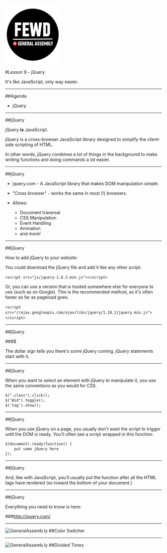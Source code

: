 ![GeneralAssemb.ly](../../img/icons/FEWD_Logo.png)

#Lesson 9 - jQuery 

It's like JavaScript, only way easier.

---


##Agenda

*	jQuery

---

##jQuery


jQuery __is__ JavaScript.

jQuery is a cross-browser JavaScript library designed to simplify the client-side scripting of HTML.

In other words, jQuery combines a lot of things in the background to make writing functions and doing commands a lot easier.

---

##jQuery

*	jquery.com - A JavaScript library that makes DOM manipulation simple.

*	"Cross browser" - works the same in most (!) browsers. 

*	Allows:
	*	Document traversal
	*	CSS Manipulation
	*	Event Handling
	*	Animation
	*	and more!

---


##jQuery

How to add jQuery to your website:

You could download the jQuery file and add it like any other script:

```<script src="js/jquery-1.8.3.min.js"></script>``` 

Or, you can use a version that is hosted somewhere else for everyone to use (such as on Google). This is the recommended method, as it's often faster as far as pageload goes.


```<script src="//ajax.googleapis.com/ajax/libs/jquery/1.10.2/jquery.min.js"></script>``` 

---

##jQuery

###$

The dollar sign tells you there's some jQuery coming. jQuery statements start with it.

---

##jQuery

When you want to select an element with jQuery to manipulate it, you use the same conventions as you would for CSS.

```
$(".class").click();
$("#id").toggle();
$('tag').show();
```
---


##jQuery

When you use jQuery on a page, you usually don't want the script to trigger until the DOM is ready. You'll often see a script wrapped in this function:

```
$(document).ready(function() {
    put some jQuery here
});
```

---

##jQuery

And, like with JavaScript, you'll usually put the function after all the HTML tags have rendered (so toward the bottom of your document.)

---


##jQuery

Everything you need to know is here: 

###http://jquery.com/

---

![GeneralAssemb.ly](../../img/icons/code_along.png)
##Color Switcher

---


![GeneralAssemb.ly](../../img/icons/exercise_icon_md.png)
##Divided Times